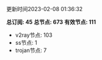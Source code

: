 更新时间2023-02-08 01:36:32

**总订阅: 45**
**总节点: 673**
**有效节点: 111**
- v2ray节点: 103
- ss节点: 1
- trojan节点: 7
